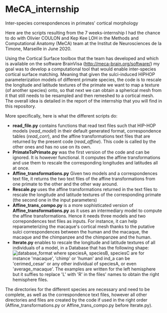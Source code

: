 # MeCA_internship
Inter-species correspondences in primates' cortical morphology

Here are the scripts resulting from the 7 weeks-internship I had the chance to do with Olivier COULON and Kep Kee LOH 
in the Methods and Computational Anatomy (MeCA) team at the Institut de Neurosciences de la Timone, Marseille in June 2020.

Using the Cortical Surface toolbox that the team has developed and which is available on the software BrainVisa 
(http://meca-brain.org/software/) my goal was to develop a computational tool that would enable inter-species cortical surface
matching. Meaning that given the sulci-induced HIPHOP parameterization models of different primate species, the code is to
rescale the longitude and latitude textures of the primate we want to map a texture (of another species) onto, so that next
we can obtain a spherical mesh from it that still needs to be resampled and then remeshed to a cortical mesh. The overall idea
is detailed in the report of the internship that you will find in this repository.

More specifically, here is what the different scripts do:

* **read_file.py** contains functions that read text files such that HIP-HOP models (*read_model*) in their default generated format, 
correspondence tables (*read_corr*), and the affine transformations text files that are returned by the present code (*read_affine*).
This code is called by the other ones and has no use on its own.
* **PrimateToPrimate.py** was the first version of the code and can be ignored. It is however functional. It computes the affine
transformations and use them to rescale the corresponding longitudes and latitudes all at once.
* **Affine_transformations.py** Given two models and a correspondences text file, it returns the two text files of the affine transformations
from one primate to the other and the other way around.
* **Rescale.py** uses the affine transformations returned in the text files to rescale the longitude and latitude textures of 
the corresponding primate (the second one in the input parameters)
* **Affine_trans_compo.py** is a more sophisticated version of **Affine_transformations.py** as it uses an intermediary model to compute
the affine transformations. Hence it needs three models and two correpondences text files as inputs. For instance, it can help
reparameterizing the macaque's cortical mesh thanks to the putative sulci correspondences between the human and the macaque, the
macaque and the chimpanzee and the chimpanzee and the human.
* **Iterate.py** enables to rescale the longitude and latitude textures of all individuals of a model, in a Database that has the following shape:
![database_format](https://user-images.githubusercontent.com/64405156/84280310-6ab4b480-ab37-11ea-93ad-bc45a839fa86.png)
where speciesA, speciesB, speciesC are for instance 'macaque', 'chimp' or 'human' and ind_a can be 'cerimed_cesar' or any other individual of speciesA, or even 'average_macaque'. The examples are written for the left hemisphere but it suffies to replace 'L' with 'R' in the files' names to obtain the right hemisphere files. 

The directories for the different species are necessary and need to be complete, as well as the correspondence text files, however all other directories and files are created by the code if used in the right order (Affine_transformations.py or Affine_trans_compo.py before Iterate.py).






